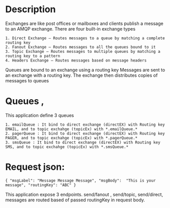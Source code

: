 # Description

Exchanges are like post offices or mailboxes and clients publish a message to an AMQP exchange. 
There are four built-in exchange types

```
1. Direct Exchange – Routes messages to a queue by matching a complete routing key
2. Fanout Exchange – Routes messages to all the queues bound to it
3. Topic Exchange – Routes messages to multiple queues by matching a routing key to a pattern
4. Headers Exchange – Routes messages based on message headers
```
Queues are bound to an exchange using a routing key
Messages are sent to an exchange with a routing key. The exchange then distributes copies of messages to queues


# Queues , 
 This application define 3 queues
	
```
1. emailQueue : It bind to direct exchange (directEX) with Routing key EMAIL, and to topic exchahge (topicEx) with *.emailQueue.*
2. pagerQueue : It bind to direct exchange (directEX) with Routing key PAGER, and to topic exchahge (topicEx) with *.pagerQueue.*
3. smsQueue : It bind to direct exchange (directEX) with Routing key SMS, and to topic exchahge (topicEx) with *.smsQueue.*
```


# Request json: 
```
{ "msgLabel": "Message Message Message", "msgBody":  "This is your message", "routingKey": "ABC" }
```
This application expose 3 endpoints.  send/fanout , send/topic, send/direct, messages are routed based of passed routingKey in request body. 




  
